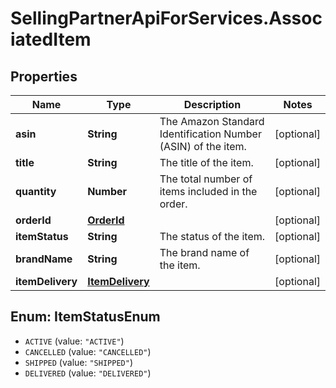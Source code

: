 # SellingPartnerApiForServices.AssociatedItem

## Properties
Name | Type | Description | Notes
------------ | ------------- | ------------- | -------------
**asin** | **String** | The Amazon Standard Identification Number (ASIN) of the item. | [optional] 
**title** | **String** | The title of the item. | [optional] 
**quantity** | **Number** | The total number of items included in the order. | [optional] 
**orderId** | [**OrderId**](OrderId.md) |  | [optional] 
**itemStatus** | **String** | The status of the item. | [optional] 
**brandName** | **String** | The brand name of the item. | [optional] 
**itemDelivery** | [**ItemDelivery**](ItemDelivery.md) |  | [optional] 

<a name="ItemStatusEnum"></a>
## Enum: ItemStatusEnum

* `ACTIVE` (value: `"ACTIVE"`)
* `CANCELLED` (value: `"CANCELLED"`)
* `SHIPPED` (value: `"SHIPPED"`)
* `DELIVERED` (value: `"DELIVERED"`)

